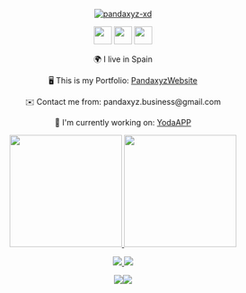 <p align="center">
<a href="https://discord.com/users/801950534680182784">
<img  src="https://discord.c99.nl/widget/theme-2/801950534680182784.png" alt="pandaxyz-xd" /> 


<p align="center"> <a href="https://discord.com/users/801950534680182784" target="_blank" rel="noreferrer"><img src="https://raw.githubusercontent.com/danielcranney/readme-generator/main/public/icons/socials/discord.svg" width="32" height="32" /></a> <a href="https://www.github.com/Pandaxyz-xd" target="_blank" rel="noreferrer"><img src="https://raw.githubusercontent.com/danielcranney/readme-generator/main/public/icons/socials/github.svg" width="32" height="32" /></a> <a href="https://www.twitter.com/Pandaxyzzz" target="_blank" rel="noreferrer"><img src="https://raw.githubusercontent.com/danielcranney/readme-generator/main/public/icons/socials/twitter.svg" width="32" height="32" /></a></p>

<p align="center"> 🌍 I live in Spain </p>
<p align="center"> 🖥️ This is my Portfolio: <a href="http://https://pandaxyz-xd.github.io/">PandaxyzWebsite</a> </p>
<p align="center"> ✉️ Contact me from: pandaxyz.business@gmail.com </p>
<p align="center"> 🚀  I'm currently working on: <a href="http://https://github.com/Pandaxyz-xd/Yoda"> YodaAPP </a> </p>





</a>
</p>

<p align="center">
<a href="https://pandaxyz-xd.github.io/">
<img height="200em" src="https://github-readme-stats.vercel.app/api?username=pandaxyz-xd&show_icons=true&theme=midnight-purple"/>
<img height="200em" src="https://github-readme-stats.vercel.app/api/top-langs/?username=pandaxyz-xd&theme=midnight-purple"/>

</a>
</p>






<p align="center">
<a href="https://github.com/Pandaxyz-xd">
<img src="https://skillicons.dev/icons?i=py,php,unity,godot,vue,angular&theme=dark"/>
<img src="https://skillicons.dev/icons?i=js,ts,go,cs,html,css&theme=dark"/>
</a>
</p>








<p align="center">
<a href="https://www.twitter.com/Pandaxyzzz" target="_blank" rel="noreferrer"><img
src="https://img.shields.io/twitter/follow/Pandaxyzzz?logo=twitter&style=for-the-badge&color=0891b2&labelColor=1c1917"
/></a><a href="https://www.github.com/Pandaxyz-xd" target="_blank" rel="noreferrer"><img
src="https://img.shields.io/github/followers/Pandaxyz-xd?logo=github&style=for-the-badge&color=0891b2&labelColor=1c1917" /></a>
</p>



